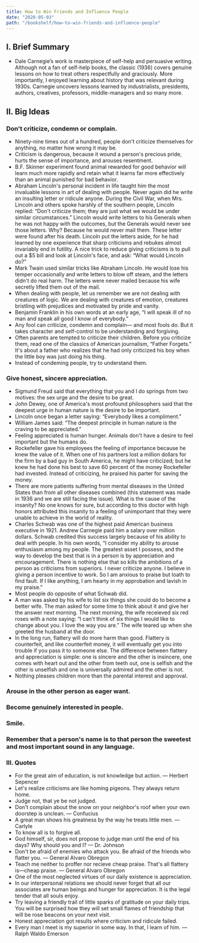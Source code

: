 ```yaml
---
title: How to Win Friends and Influence People
date: "2020-05-03"
path: "/bookshelf/how-to-win-friends-and-influence-people"
---
```


## I. Brief Summary

* Dale Carnegie’s work is masterpiece of self-help and persuasive writing. Although not a fan of self-help books, the classic (1936) covers genuine lessons on how to treat others respectfully and graciously. More importantly, I enjoyed learning about history that was relevant during 1930s. Carnegie uncovers lessons learned by industrialists, presidents, authors, creatives, professors, middle-managers and so many more.

## II. Big Ideas

### Don't criticize, condemn or complain.
- Ninety-nine times out of a hundred, people don't criticize themselves for anything, no matter how wrong it may be.
- Criticism is dangerous, because it wound a person's precious pride, hurts the sense of importance, and arouses resentment.
- B.F. Skinner experiment found animal rewarded for good behavior will learn much more rapidly and retain what it learns far more effectively than an animal punished for bad behavior.
- Abraham Lincoln's personal incident in life taught him the most invaluable lessons in art of dealing with people. Never again did he write an insulting letter or ridicule anyone. During the Civil War, when Mrs. Lincoln and others spoke harshly of the southern people, Lincoln replied: “Don't criticize them; they are just what we would be under similar circumstances.” Lincoln would write letters to his Generals when he was not happy with the outcomes, but the Generals would never see those letters. Why? Because he would never mail them. These letter were found after his death. Lincoln put the letters aside, for he had learned by one experience that sharp criticisms and rebukes almost invariably end in futility. A nice trick to reduce giving criticisms is to pull out a $5 bill and look at Lincoln's face, and ask: “What would Lincoln do?”
-  Mark Twain used similar tricks like Abraham Lincoln. He would lose his temper occasionally and write letters to blow off steam, and the letters didn't do real harm. The letters were never mailed because his wife secretly lifted them out of the mail.
- When dealing with people, let us remember we are not dealing with creatures of logic. We are dealing with creatures of emotion, creatures bristling with prejudices and motivated by pride and vanity.
- Benjamin Franklin in his own words at an early age, “I will speak ill of no man and speak all good I know of everybody.”
- Any fool can criticize, condemn and complain— and most fools do. But it takes character and self-control to be understanding and forgiving.
- Often parents are tempted to criticize their children. Before you criticize them, read one of the classics of American journalism, “Father Forgets.” It's about a father who realizes that he had only criticized his boy when the little boy was just doing his thing.
- Instead of condeming people, try to understand them.

### Give honest, sincere appreciation.
- Sigmund Freud said that everything that you and I do springs from two motives: the sex urge and the desire to be great.
- John Dewey, one of America's most profound philosophers said that the deepest urge in human nature is the desire to be important.
- Lincoln once began a letter saying: “Everybody likes a compliment.”
- William James said: “The deepest principle in human nature is the craving to be appreciated.”
- Feeling appreciated is human hunger. Animals don't have a desire to feel important but the humans do.
- Rockefeller gave his employees the feeling of importance because he knew the value of it. When one of his partners lost a million dollars for the firm by a bad guy in South America, he might have criticized; but he knew he had done his best to save 60 percent of the money Rockefeller had invested. Instead of criticizing, he praised his parter for saving the money.
- There are more patients suffering from mental diseases in the United States than from all other diseases combined (this statement was made in 1936 and we are still facing the issue). What is the cause of the insanity? No one knows for sure, but according to this doctor with high honors attributed this insanity to a feeling of unimportant that they were unable to achieve in the world of reality.
- Charles Schwab was one of the highest paid American business executive in 1921. Andrew Carnegie paid him a salary over million dollars. Schwab credited this success largely because of his ability to deal with people. In his own words, “I consider my ability to arouse enthusiasm among my people. The greatest asset I possess, and the way to develop the best that is in a person is by appreciation and encouragement. There is nothing else that so kills the ambitions of a person as criticisms from superiors. I never criticize anyone. I believe in giving a person incentive to work. So I am anxious to praise but loath to find fault. If I like anything, I am hearty in my approbation and lavish in my praise.”
- Most people do opposite of what Schwab did.
- A man was asked by his wife to list six things she could do to become a better wife. The man asked for some time to think about it and give her the answer next morning. The next morning, the wife receieved six red roses with a note saying: “I can't think of six things I would like to change about you. I love the way you are.” The wife teared up when she greeted the husband at the door.
- In the long run, flattery will do more harm than good. Flattery is counterfeit, and like counterfeit money, it will eventually get you into trouble if you pass it to someone else. The difference between flattery and appreciation is simple: one is sincere and the other is insincere, one comes with heart out and the other from teeth out, one is selfish and the other is unselfish and one is universally admired and the other is not.
- Nothing pleases children more than the parental interest and approval.

### Arouse in the other person as eager want.

### Become genuinely interested in people.

### Smile.

### Remember that a person's name is to that person the sweetest and most important sound in any language.


### III. Quotes
- For the great aim of education, is not knowledge but action. — Herbert Sepencer
- Let's realize criticisms are like homing pigeons. They always return home.
- Judge not, that ye be not judged.
- Don't complain about the snow on your neighbor's roof when your own doorstep is unclean. — Confucius
- A great man shows his greatness by the way he treats little men. — Carlyle
- To know all is to forgive all.
- God himself, sir, does not propose to judge man until the end of his days? Why should you and I? — Dr. Johnson
- Don't be afraid of enemies who attack you. Be afraid of the friends who flatter you. — General Alvaro Obregon
- Teach me neither to proffer nor recieve cheap praise. That's all flattery is—cheap praise. — General Alvaro Obregon
- One of the most neglected virtues of our daily existence is appreciation.
- In our interpersonal relations we should never forget that all our associates are human beings and hunger for appreciation. It is the legal tender that all souls enjoy.
- Try leaving a friendly trail of little sparks of gratitude on your daily trips. You will be surprised how they will set small flames of friendship that will be rose beacons on your next visit.
- Honest appreciation got results where criticism and ridicule failed.
- Every man I meet is my superior in some way. In that, I learn of him. — Ralph Waldo Emerson